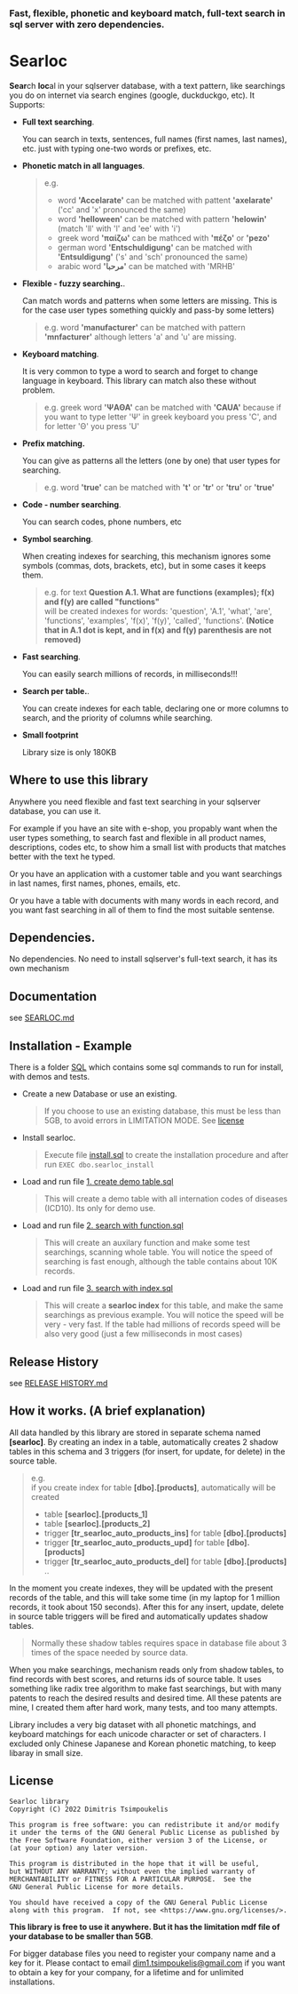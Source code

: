 
### Fast, flexible, phonetic and keyboard match, full-text search in sql server with zero dependencies.


# Searloc
**Sear**ch **loc**al in your sqlserver database, with a text pattern, like searchings you do on internet via search engines (google, duckduckgo, etc). 
It Supports:


* **Full text searching**.
    
    You can search in texts, sentences, full names (first names, last names), etc. just with typing one-two words or prefixes, etc. 
 
* **Phonetic match in all languages**.  
    > e.g. 
    > * word **'Accelarate'** can be matched with pattent **'axelarate'** ('cc' and 'x'  pronounced the same)
    > * word **'helloween'** can be matched with pattern **'helowin'** (match 'll' with 'l' and 'ee' with 'i')  
    > * greek word **'παίζω'** can be mathced with **'πέζο'** or **'pezo'** 
    > * german word **'Entschuldigung'** can be matched with **'Entsuldigung'** ('s' and 'sch' pronounced the same)
    > * arabic word **'مرحبا'** can be matched with 'MRHB' 

* **Flexible - fuzzy searching.**. 

    Can match words and patterns when some letters are missing. This is for the case user types something quickly and pass-by some letters)  
    > e.g. word **'manufacturer'** 
    > can be matched with pattern **'mnfacturer'** 
    > although letters 'a' and 'u' are missing.
 
* **Keyboard matching**. 

    It is very common to type a word to search and  forget to change language in keyboard. This library can match also these without problem. 
    > e.g.
    > greek word **'ΨΑΘΑ'** can be matched with **'CAUA'** 
    > because if you want to type letter 'Ψ' in greek keyboard you press 'C', 
    > and for letter 'Θ' you press 'U' 
 
* **Prefix matching.** 
    
    You can give as patterns all the letters (one by one) that user types for searching. 
    > e.g. word **'true'** can be matched with 
    > **'t'** or 
    > **'tr'** or 
    > **'tru'** or 
    > **'true'**   
 
* **Code - number searching**.

    You can search codes, phone numbers, etc 
 
* **Symbol searching**.

    When creating indexes for searching, this mechanism ignores some symbols (commas, dots, brackets, etc), but  in some cases it keeps them.<br>
    > e.g. for text   **Question A.1. What are functions (examples);  f(x) and f(y) are called "functions"**<br>
    > will be created indexes for words: 
'question',  'A.1', 'what', 'are', 'functions', 'examples', 'f(x)', 'f(y)', 'called',  'functions'. 
    > **(Notice that in A.1 dot is kept, and in f(x) and f(y) parenthesis are not removed)**   

* **Fast searching**. 
    
    You can easily search millions of records, in milliseconds!!!

* **Search per table.**. 

    You can create indexes for each table, declaring one or more columns to search, and the priority of columns while searching. 

* **Small footprint** 

    Library size is only 180KB

## Where to use this library

Anywhere you need flexible and fast text searching in your sqlserver database, you can use it.

For example if you have an site with e-shop, you propably want when the user types something, to search fast and flexible in all product names, descriptions, codes etc, to show him a small list with products that matches better with the text he typed.

Or you have an application with a customer table and you want searchings in last names, first names, phones, emails, etc.

Or you have a table with documents with many words in each record, and you want fast searching in all of them to find the most suitable sentense.

## Dependencies.
No dependencies. No need to install sqlserver's full-text search, it has its own mechanism

## Documentation
see [SEARLOC.md](/SEARLOC.md)  

## Installation - Example 
There is a folder [SQL](/SQL) which contains some sql commands to run for install, with demos and tests.
* Create a new Database or use an existing. 
	> If you choose to use an existing database, this must be less than 5GB, to avoid errors in LIMITATION MODE. See [license](#License)
	
* Install searloc. 

	>Execute file [install.sql](/SQL/install.sql) to create the installation procedure 
	and after run	`` EXEC dbo.searloc_install ``

* Load and run file [1. create demo table.sql](/SQL/1.-create-demo-table.sql) 

	> This will create a demo table with all internation codes of diseases (ICD10). Its only for demo use.
	
* Load and run file [2. search with function.sql](/SQL/2.-search-with-function.sql)	

	> This will create an auxilary function and make some test searchings, scanning whole table. You will notice the speed of searching is fast enough, although the table contains about 10K records. 
	
* Load and run file [3. search with index.sql](/SQL/3.-search-with-index.sql)	

	> This will create a **searloc index** for this table, and make the same searchings as previous example. You will notice the speed will be very - very fast. If the table had millions of records speed will be also very good (just a few milliseconds in most cases)


## Release History
see [RELEASE HISTORY.md](/RELEASE_HISTORY.md)  
 

## How it works. (A brief explanation)
All data handled by this library are stored in separate schema named **[searloc]**.
By creating an index in a table, automatically creates 2 shadow tables in this schema and 3 triggers (for insert, for update, for delete) in the source table.
  > e.g. <br>
  > if you create index for table **[dbo].[products]**, automatically will be created
  > * table **[searloc].[products_1]** 
  > * table **[searloc].[products_2]**
  > * trigger **[tr_searloc_auto_products_ins]** for table **[dbo].[products]**
  > * trigger **[tr_searloc_auto_products_upd]** for table **[dbo].[products]**
  > * trigger **[tr_searloc_auto_products_del]** for table **[dbo].[products]**
  >..

In the moment you create indexes, they will be updated with the present records of the table, and this will take some time (in my laptop for 1 million records, it took about 150 seconds). After this for any insert, update, delete in source table triggers will be fired and automatically updates shadow tables. 

> Normally these shadow tables requires space in database file about 3 times of the space needed by source data.

When you make searchings, mechanism reads only from shadow tables, to find records with best scores, and returns ids of source table. It uses something like radix tree algorithm to make fast searchings, but with many patents to reach the desired results and desired time. All these patents are mine, I created them after hard work, many tests, and too many attempts.

Library includes a very big dataset with all phonetic matchings, and keyboard matchings for each unicode character or set of characters. I excluded only Chinese Japanese and Korean phonetic matching, to keep libaray in small size. 


## License

    Searloc library
    Copyright (C) 2022 Dimitris Tsimpoukelis 

    This program is free software: you can redistribute it and/or modify
    it under the terms of the GNU General Public License as published by
    the Free Software Foundation, either version 3 of the License, or
    (at your option) any later version.

    This program is distributed in the hope that it will be useful,
    but WITHOUT ANY WARRANTY; without even the implied warranty of
    MERCHANTABILITY or FITNESS FOR A PARTICULAR PURPOSE.  See the
    GNU General Public License for more details.

    You should have received a copy of the GNU General Public License
    along with this program.  If not, see <https://www.gnu.org/licenses/>.



**This library is free to use it anywhere. But it has the limitation mdf file of your database to be smaller than 5GB**.<br>

For bigger database files you need to register your company name and a key for it.
Please contact to email [dim1.tsimpoukelis@gmail.com](mailto:dim1.tsimpoukelis@gmail.com) if you want to obtain a key for your company, for a lifetime and for unlimited installations. 

 

